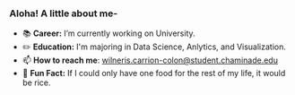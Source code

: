 ### Aloha! A little about me-
- :books: **Career:** I’m currently working on University.
- :pencil2: **Education:** I'm majoring in Data Science, Anlytics, and Visualization.
- 📫 **How to reach me**: wilneris.carrion-colon@student.chaminade.edu
- :thought_balloon: **Fun Fact:** If I could only have one food for the rest of my life, it would be rice.

<!--
**wcarri/wcarri** is a ✨ _special_ ✨ repository because its `README.md` (this file) appears on your GitHub profile.

Here are some ideas to get you started:

- 🔭 I’m currently working on University
- 🌱 I’m currently learning Data Science, Anlytics, and Visualization
- 📫 How to reach me: wilneris.carrion-colon@student.chaminade.edu
-->
